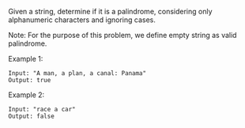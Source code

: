 Given a string, determine if it is a palindrome, considering only alphanumeric characters and ignoring cases.

Note: For the purpose of this problem, we define empty string as valid palindrome.

Example 1:

```
Input: "A man, a plan, a canal: Panama"
Output: true
```

Example 2:

```
Input: "race a car"
Output: false
```
